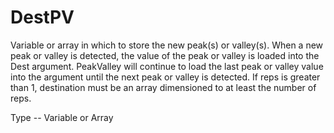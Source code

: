 # DestPV

Variable or array in which to store the new peak(s) or valley(s). When a new peak or valley is detected, the value of the peak or valley is loaded into the Dest argument. PeakValley will continue to load the last peak or valley value into the argument until the next peak or valley is detected. If reps is greater than 1, destination must be an array dimensioned to at least the number of reps.

Type -- Variable or Array
